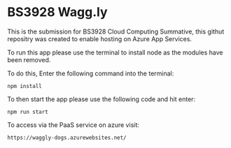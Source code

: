 # BS3928 Wagg.ly

This is the submission for BS3928 Cloud Computing Summative, this githut repositry was created to enable hosting on Azure App Services. 

To run this app please use the terminal to install node as the modules have been removed. 

To do this, Enter the following command into the terminal: 

``` 
npm install 

```
To then start the app please use the following code and hit enter: 

``` 
npm run start

```
To access via the PaaS service on azure visit: 

```
https://waggly-dogs.azurewebsites.net/

```

